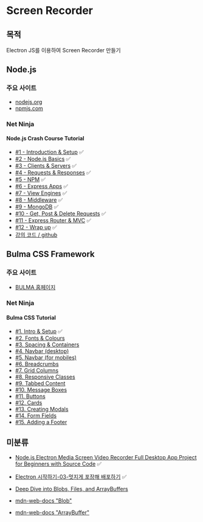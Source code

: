 # Screen Recorder

## 목적
Electron JS를 이용하여 Screen Recorder 만들기

## Node.js
### 주요 사이트
- [nodejs.org](https://nodejs.org/en)
- [npmjs.com](https://www.npmjs.com/)

### Net Ninja
#### Node.js Crash Course Tutorial
- [#1 - Introduction & Setup](https://www.youtube.com/watch?v=zb3Qk8SG5Ms&list=PL4cUxeGkcC9jsz4LDYc6kv3ymONOKxwBU) ✅
- [#2 - Node.js Basics](https://www.youtube.com/watch?v=OIBIXYLJjsI&list=PL4cUxeGkcC9jsz4LDYc6kv3ymONOKxwBU&index=2) ✅
- [#3 - Clients & Servers](https://www.youtube.com/watch?v=-HPZ1leCV8k&list=PL4cUxeGkcC9jsz4LDYc6kv3ymONOKxwBU&index=3) ✅
- [#4 - Requests & Responses](https://www.youtube.com/watch?v=DQD00NAUPNk&list=PL4cUxeGkcC9jsz4LDYc6kv3ymONOKxwBU&index=4) ✅
- [#5 - NPM](https://www.youtube.com/watch?v=bdHE2wHT-gQ&list=PL4cUxeGkcC9jsz4LDYc6kv3ymONOKxwBU&index=5) ✅
- [#6 - Express Apps](https://www.youtube.com/watch?v=Lr9WUkeYSA8&list=PL4cUxeGkcC9jsz4LDYc6kv3ymONOKxwBU&index=6) ✅
- [#7 - View Engines](https://www.youtube.com/watch?v=yXEesONd_54&list=PL4cUxeGkcC9jsz4LDYc6kv3ymONOKxwBU&index=7) ✅
- [#8 - Middleware](https://www.youtube.com/watch?v=_GJKAs7A0_4&list=PL4cUxeGkcC9jsz4LDYc6kv3ymONOKxwBU&index=8) ✅
- [#9 - MongoDB](https://www.youtube.com/watch?v=bxsemcrY4gQ&list=PL4cUxeGkcC9jsz4LDYc6kv3ymONOKxwBU&index=9) ✅
- [#10 - Get, Post & Delete Requests](https://www.youtube.com/watch?v=VVGgacjzc2Y&list=PL4cUxeGkcC9jsz4LDYc6kv3ymONOKxwBU&index=10) ✅
- [#11 - Express Router & MVC](https://www.youtube.com/watch?v=zW_tZR0Ir3Q&list=PL4cUxeGkcC9jsz4LDYc6kv3ymONOKxwBU&index=11) ✅
- [#12 - Wrap up](https://www.youtube.com/watch?v=nYAyhRAV87A&list=PL4cUxeGkcC9jsz4LDYc6kv3ymONOKxwBU&index=12) ✅
- [강의 코드 / github](https://github.com/iamshaunjp/node-crash-course)



## Bulma CSS Framework
### 주요 사이트
- [BULMA 홈페이지](https://bulma.io/)

### Net Ninja
#### Bulma CSS Tutorial
- [#1. Intro & Setup](https://www.youtube.com/watch?v=SCSAExGFK1E&list=PL4cUxeGkcC9iXItWKbaQxcyDT1u6E7a8a) ✅
- [#2. Fonts & Colours](https://www.youtube.com/watch?v=j9ijz7u_M_o&list=PL4cUxeGkcC9iXItWKbaQxcyDT1u6E7a8a&index=2)
- [#3. Spacing & Containers]()
- [#4. Navbar (desktop)]()
- [#5. Navbar (for mobiles)]()
- [#6. Breadcrumbs]()
- [#7. Grid Columns]()
- [#8. Responsive Classes]()
- [#9. Tabbed Content]()
- [#10. Message Boxes]()
- [#11. Buttons]()
- [#12. Cards]()
- [#13. Creating Modals]()
- [#14. Form Fields]()
- [#15. Adding a Footer]()

## 미분류
- [Node.js Electron Media Screen Video Recorder Full Desktop App Project for Beginners with Source Code](https://www.youtube.com/watch?v=mj1H4pl7HrQ) ✅
- [Electron 시작하기-03-멋지게 포장해 배포하기](https://jetalog.net/106) ✅

- [Deep Dive into Blobs, Files, and ArrayBuffers](https://www.youtube.com/watch?v=ScZZoHj7mqY)
- [mdn-web-docs "Blob"](https://developer.mozilla.org/en-US/docs/Web/API/Blob)
- [mdn-web-docs "ArrayBuffer"](https://developer.mozilla.org/en-US/docs/Web/JavaScript/Reference/Global_Objects/ArrayBuffer)